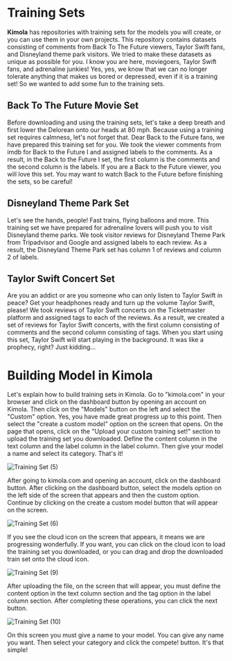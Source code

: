 # Training Sets
**Kimola** has repositories with training sets for the models you will create, or you can use them in your own projects. This repository contains datasets consisting of comments from Back To The Future viewers, Taylor Swift fans, and Disneyland theme park visitors. We tried to make these datasets as unique as possible for you. I know you are here, moviegoers, Taylor Swift fans, and adrenaline junkies! Yes, yes, we know that we can no longer tolerate anything that makes us bored or depressed, even if it is a training set! So we wanted to add some fun to the training sets.
## Back To The Future Movie Set
Before downloading and using the training sets, let's take a deep breath and first lower the Delorean onto our heads at 80 mph. Because using a training set requires calmness, let's not forget that. Dear Back to the Future fans, we have prepared this training set for you. We took the viewer comments from imdb for Back to the Future I and assigned labels to the comments. As a result, in the Back to the Future I set, the first column is the comments and the second column is the labels. If you are a Back to the Future viewer, you will love this set. You may want to watch Back to the Future before finishing the sets, so be careful!
## Disneyland Theme Park Set
Let's see the hands, people! Fast trains, flying balloons and more. This training set we have prepared for adrenaline lovers will push you to visit Disneyland theme parks. We took visitor reviews for Disneyland Theme Park from Tripadvisor and Google and assigned labels to each review. As a result, the Disneyland Theme Park set has column 1 of reviews and column 2 of labels.
## Taylor Swift Concert Set
Are you an addict or are you someone who can only listen to Taylor Swift in peace? Get your headphones ready and turn up the volume Taylor Swift, please! We took reviews of Taylor Swift concerts on the Ticketmaster platform and assigned tags to each of the reviews. As a result, we created a set of reviews for Taylor Swift concerts, with the first column consisting of comments and the second column consisting of tags. When you start using this set, Taylor Swift will start playing in the background. It was like a prophecy, right? Just kidding...
# Building Model in Kimola
Let's explain how to build training sets in Kimola.
Go to "kimola.com" in your browser and click on the dashboard button by opening an account on Kimola. Then click on the "Models" button on the left and select the "Custom" option. Yes, you have made great progress up to this point. Then select the "create a custom model" option on the screen that opens. On the page that opens, click on the "Upload your custom training set!" section to upload the training set you downloaded. Define the content column in the text column and the label column in the label column. Then give your model a name and select its category. That's it!

![Training Set (5)](https://github.com/user-attachments/assets/368ff943-cb39-492d-b5fe-286077004e16)

After going to kimola.com and opening an account, click on the dashboard button. After clicking on the dashboard button, select the models option on the left side of the screen that appears and then the custom option. Continue by clicking on the create a custom model button that will appear on the screen.

![Training Set (6)](https://github.com/user-attachments/assets/4a7b9863-b84c-4afc-b3b9-84877ad3bcad)

If you see the cloud icon on the screen that appears, it means we are progressing wonderfully. If you want, you can click on the cloud icon to load the training set you downloaded, or you can drag and drop the downloaded train set onto the cloud icon.

![Training Set (9)](https://github.com/user-attachments/assets/6ef9f124-713d-499a-aeee-5e93d017719b)

After uploading the file, on the screen that will appear, you must define the content option in the text column section and the tag option in the label column section. After completing these operations, you can click the next button.

![Training Set (10)](https://github.com/user-attachments/assets/01697734-ae82-4cec-b310-f69d66d2a720)

On this screen you must give a name to your model. You can give any name you want. Then select your category and click the compete! button. It's that simple!
